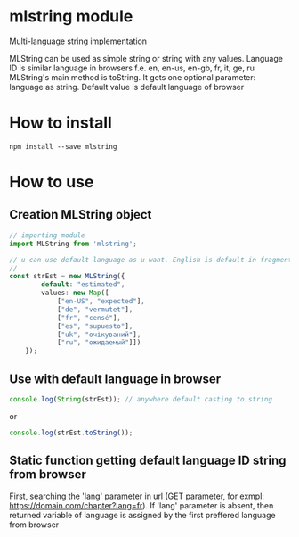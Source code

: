 # mlstring module
Multi-language string implementation

MLString can be used as simple string or string with any values.
Language ID is similar language in browsers f.e. en, en-us, en-gb, fr, it, ge, ru
MLString's main method is toString. It gets one optional parameter: language as string.
Default value is default language of browser

# How to install
```
npm install --save mlstring 
```

# How to use
## Creation MLString object
```ts
// importing module
import MLString from 'mlstring';

// u can use default language as u want. English is default in fragment below
// 
const strEst = new MLString({
        default: "estimated", 
        values: new Map([
            ["en-US", "expected"],
            ["de", "vermutet"],
            ["fr", "censé"],
            ["es", "supuesto"],
            ["uk", "очікуваний"],
            ["ru", "ожидаемый"]])
    });
```
## Use with default language in browser
```js
console.log(String(strEst)); // anywhere default casting to string
```
or
```js
console.log(strEst.toString());
```
## Static function getting default language ID string from browser
First, searching the 'lang' parameter in url (GET parameter, for exmpl: https://domain.com/chapter?lang=fr).
If 'lang' parameter is absent, then returned variable of language is assigned by the first preffered language from browser
